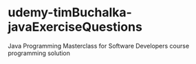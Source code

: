 # udemy-timBuchalka-javaExerciseQuestions
Java Programming Masterclass for Software Developers course programming solution
